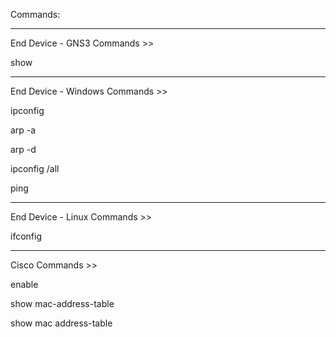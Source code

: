 Commands:


****************************************************************************************************
End Device - GNS3 Commands >>

show


****************************************************************************************************
End Device - Windows Commands >>

ipconfig

arp -a

arp -d

ipconfig /all

ping


****************************************************************************************************
End Device - Linux Commands >>

ifconfig


****************************************************************************************************
Cisco Commands >>

enable

show mac-address-table

show mac address-table

